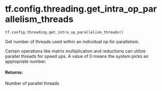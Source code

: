 <div itemscope itemtype="http://developers.google.com/ReferenceObject">
<meta itemprop="name" content="tf.config.threading.get_intra_op_parallelism_threads" />
<meta itemprop="path" content="Stable" />
</div>

# tf.config.threading.get_intra_op_parallelism_threads

``` python
tf.config.threading.get_intra_op_parallelism_threads()
```

Get number of threads used within an individual op for parallelism.

Certain operations like matrix multiplication and reductions can utilize
parallel threads for speed ups. A value of 0 means the system picks an
appropriate number.

#### Returns:

Number of parallel threads